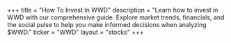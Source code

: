 +++
title = "How To Invest In WWD"
description = "Learn how to invest in WWD with our comprehensive guide. Explore market trends, financials, and the social pulse to help you make informed decisions when analyzing $WWD."
ticker = "WWD"
layout = "stocks"
+++


